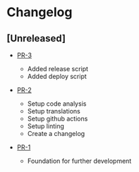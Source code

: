 # Changelog

## [Unreleased]

* [PR-3](https://github.com/ITK-leantime/leantime-timetable/pull/3)
  * Added release script
  * Added deploy script

* [PR-2](https://github.com/ITK-Leantime/leantime-timetable/pull/2)
  * Setup code analysis
  * Setup translations
  * Setup github actions
  * Setup linting
  * Create a changelog

* [PR-1](https://github.com/ITK-Leantime/leantime-timetable/pull/1)
  * Foundation for further development
